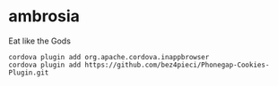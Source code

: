 ambrosia
========

Eat like the Gods


```
cordova plugin add org.apache.cordova.inappbrowser
cordova plugin add https://github.com/bez4pieci/Phonegap-Cookies-Plugin.git 
```
